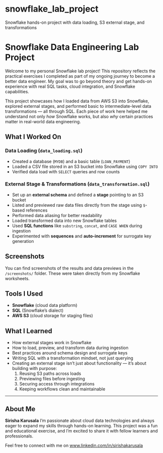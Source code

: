 # snowflake_lab_project
Snowflake hands-on project with data loading, S3 external stage, and transformations
# Snowflake Data Engineering Lab Project

Welcome to my personal Snowflake lab project! This repository reflects the practical exercises I completed as part of my ongoing journey to become a better data engineer. My goal was to go beyond theory and get hands-on experience with real SQL tasks, cloud integration, and Snowflake capabilities.

This project showcases how I loaded data from AWS S3 into Snowflake, explored external stages, and performed basic to intermediate-level data transformations — all through SQL. Each piece of work here helped me understand not only *how* Snowflake works, but also *why* certain practices matter in real-world data engineering.

## What I Worked On

### Data Loading (`data_loading.sql`)

* Created a database (`MYDB`) and a basic table (`LOAN_PAYMENT`)
* Loaded a CSV file stored in an S3 bucket into Snowflake using `COPY INTO`
* Verified data load with `SELECT` queries and row counts

### External Stage & Transformations (`data_transformation.sql`)

* Set up an **external schema** and defined a **stage** pointing to an S3 bucket
* Listed and previewed raw data files directly from the stage using `$`-based references
* Performed data aliasing for better readability
* Loaded transformed data into new Snowflake tables
* Used **SQL functions** like `substring`, `concat`, and `CASE WHEN` during ingestion
* Experimented with **sequences** and **auto-increment** for surrogate key generation

## Screenshots

You can find screenshots of the results and data previews in the `/screenshots/` folder. These were taken directly from my Snowflake worksheets.

## Tools I Used

* **Snowflake** (cloud data platform)
* **SQL** (Snowflake’s dialect)
* **AWS S3** (cloud storage for staging files)

## What I Learned

* How external stages work in Snowflake
* How to load, preview, and transform data during ingestion
* Best practices around schema design and surrogate keys
* Writing SQL with a transformation mindset, not just querying
* Creating an external stage isn’t just about functionality — it’s about building with purpose:
  1. Reusing S3 paths across loads
  2. Previewing files before ingesting
  3. Securing access through integrations
  4. Keeping workflows clean and maintainable

---

## About Me

**Sirisha Karusala**
I’m passionate about cloud data technologies and always eager to expand my skills through hands-on learning. This project was a fun and educational exercise, and I’m excited to share it with fellow learners and professionals.

Feel free to connect with me on www.linkedin.com/in/sirishakarusala
